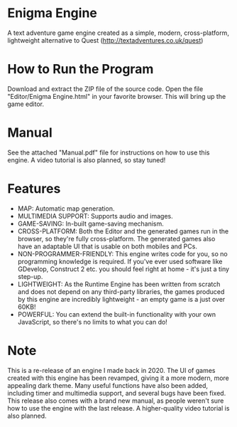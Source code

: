 # Enigma Engine
A text adventure game engine created as a simple, modern, cross-platform, lightweight alternative to Quest (http://textadventures.co.uk/quest)

# How to Run the Program
Download and extract the ZIP file of the source code. Open the file "Editor/Enigma Engine.html" in your favorite browser. This will bring up the game editor.

# Manual
See the attached "Manual.pdf" file for instructions on how to use this engine. A video tutorial is also planned, so stay tuned!

# Features
* MAP: Automatic map generation.
* MULTIMEDIA SUPPORT: Supports audio and images.
* GAME-SAVING: In-built game-saving mechanism.
* CROSS-PLATFORM: Both the Editor and the generated games run in the browser, so they're fully cross-platform. The generated games also have an adaptable UI that is usable on both mobiles and PCs.
* NON-PROGRAMMER-FRIENDLY: This engine writes code for you, so no programming knowledge is required. If you've ever used software like GDevelop, Construct 2 etc. you should feel right at home - it's just a tiny step-up.
* LIGHTWEIGHT: As the Runtime Engine has been written from scratch and does not depend on any third-party libraries, the games produced by this engine are incredibly lightweight - an empty game is a just over 60KB!
* POWERFUL: You can extend the built-in functionality with your own JavaScript, so there's no limits to what you can do!

# Note
This is a re-release of an engine I made back in 2020. The UI of games created with this engine has been revamped, giving it a more modern, more appealing dark theme. Many useful functions have also been added, including timer and multimedia support, and several bugs have been fixed. This release also comes with a brand new manual, as people weren't sure how to use the engine with the last release. A higher-quality video tutorial is also planned.
